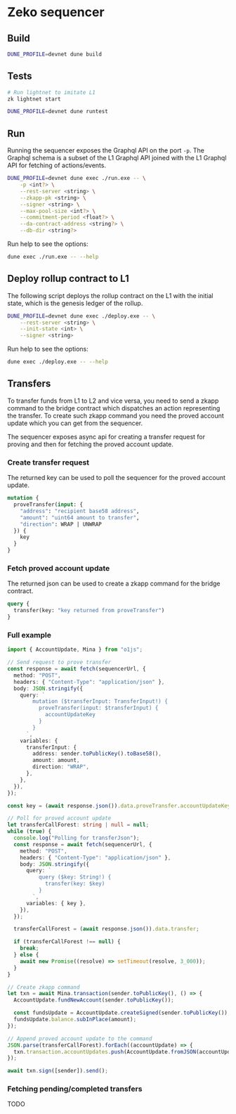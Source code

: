 # Zeko sequencer

## Build

```bash
DUNE_PROFILE=devnet dune build
```

## Tests

```bash
# Run lightnet to imitate L1
zk lightnet start

DUNE_PROFILE=devnet dune runtest
```

## Run

Running the sequencer exposes the Graphql API on the port `-p`. The Graphql schema is a subset of the L1 Graphql API joined with the L1 Graphql API for fetching of actions/events.

```bash
DUNE_PROFILE=devnet dune exec ./run.exe -- \
    -p <int?> \
    --rest-server <string> \
    --zkapp-pk <string> \
    --signer <string> \
    --max-pool-size <int?> \
    --commitment-period <float?> \
    --da-contract-address <string?> \
    --db-dir <string?>
```

Run help to see the options:

```bash
dune exec ./run.exe -- --help
```

## Deploy rollup contract to L1

The following script deploys the rollup contract on the L1 with the initial state, which is the genesis ledger of the rollup.

```bash
DUNE_PROFILE=devnet dune exec ./deploy.exe -- \
    --rest-server <string> \
    --init-state <int> \
    --signer <string>
```

Run help to see the options:

```bash
dune exec ./deploy.exe -- --help
```

## Transfers

To transfer funds from L1 to L2 and vice versa, you need to send a zkapp command to the bridge contract which dispatches an action representing the transfer.
To create such zkapp command you need the proved account update which you can get from the sequencer.

The sequencer exposes async api for creating a transfer request for proving and then for fetching the proved account update.

### Create transfer request

The returned key can be used to poll the sequencer for the proved account update.

```graphql
mutation {
  proveTransfer(input: {
    "address": "recipient base58 address",
    "amount": "uint64 amount to transfer",
    "direction": WRAP | UNWRAP
  }) {
    key
  }
}
```

### Fetch proved account update

The returned json can be used to create a zkapp command for the bridge contract.

```graphql
query {
  transfer(key: "key returned from proveTransfer")
}
```

### Full example

```typescript
import { AccountUpdate, Mina } from "o1js";

// Send request to prove transfer
const response = await fetch(sequencerUrl, {
  method: "POST",
  headers: { "Content-Type": "application/json" },
  body: JSON.stringify({
    query: `
        mutation ($transferInput: TransferInput!) {
          proveTransfer(input: $transferInput) {
            accountUpdateKey
          }
        }
      `,
    variables: {
      transferInput: {
        address: sender.toPublicKey().toBase58(),
        amount: amount,
        direction: "WRAP",
      },
    },
  }),
});

const key = (await response.json()).data.proveTransfer.accountUpdateKey;

// Poll for proved account update
let transferCallForest: string | null = null;
while (true) {
  console.log("Polling for transferJson");
  const response = await fetch(sequencerUrl, {
    method: "POST",
    headers: { "Content-Type": "application/json" },
    body: JSON.stringify({
      query: `
          query ($key: String!) {
            transfer(key: $key)
          }
        `,
      variables: { key },
    }),
  });

  transferCallForest = (await response.json()).data.transfer;

  if (transferCallForest !== null) {
    break;
  } else {
    await new Promise((resolve) => setTimeout(resolve, 3_000));
  }
}

// Create zkapp command
let txn = await Mina.transaction(sender.toPublicKey(), () => {
  AccountUpdate.fundNewAccount(sender.toPublicKey());

  const fundsUpdate = AccountUpdate.createSigned(sender.toPublicKey());
  fundsUpdate.balance.subInPlace(amount);
});

// Append proved account update to the command
JSON.parse(transferCallForest).forEach((accountUpdate) => {
  txn.transaction.accountUpdates.push(AccountUpdate.fromJSON(accountUpdate));
});

await txn.sign([sender]).send();
```

### Fetching pending/completed transfers

TODO
